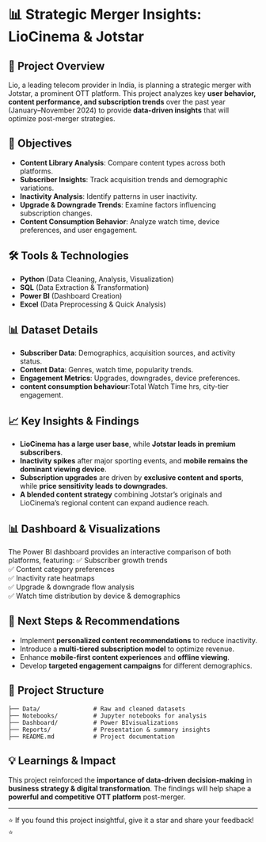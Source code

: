 # 📊 Strategic Merger Insights: LioCinema & Jotstar

## 📌 Project Overview
Lio, a leading telecom provider in India, is planning a strategic merger with Jotstar, a prominent OTT platform. This project analyzes key **user behavior, content performance, and subscription trends** over the past year (January–November 2024) to provide **data-driven insights** that will optimize post-merger strategies.

## 🎯 Objectives
- **Content Library Analysis**: Compare content types across both platforms.
- **Subscriber Insights**: Track acquisition trends and demographic variations.
- **Inactivity Analysis**: Identify patterns in user inactivity.
- **Upgrade & Downgrade Trends**: Examine factors influencing subscription changes.
- **Content Consumption Behavior**: Analyze watch time, device preferences, and user engagement.

## 🛠 Tools & Technologies
- **Python** (Data Cleaning, Analysis, Visualization)
- **SQL** (Data Extraction & Transformation)
- **Power BI** (Dashboard Creation)
- **Excel** (Data Preprocessing & Quick Analysis)

## 📊 Dataset Details
- **Subscriber Data**: Demographics, acquisition sources, and activity status.
- **Content Data**: Genres, watch time, popularity trends.
- **Engagement Metrics**: Upgrades, downgrades, device preferences.
- **content consumption  behaviour**:Total  Watch Time hrs, city-tier engagement.

## 📈 Key Insights & Findings
- **LioCinema has a large user base**, while **Jotstar leads in premium subscribers**.
- **Inactivity spikes** after major sporting events, and **mobile remains the dominant viewing device**.
- **Subscription upgrades** are driven by **exclusive content and sports**, while **price sensitivity leads to downgrades**.
- **A blended content strategy** combining Jotstar’s originals and LioCinema’s regional content can expand audience reach.

## 📊 Dashboard & Visualizations
The Power BI dashboard provides an interactive comparison of both platforms, featuring:
✅ Subscriber growth trends  
✅ Content category preferences  
✅ Inactivity rate heatmaps  
✅ Upgrade & downgrade flow analysis  
✅ Watch time distribution by device & demographics  

## 🚀 Next Steps & Recommendations
- Implement **personalized content recommendations** to reduce inactivity.
- Introduce a **multi-tiered subscription model** to optimize revenue.
- Enhance **mobile-first content experiences** and **offline viewing**.
- Develop **targeted engagement campaigns** for different demographics.

## 📂 Project Structure
```
├── Data/               # Raw and cleaned datasets
├── Notebooks/          # Jupyter notebooks for analysis
├── Dashboard/          # Power BIvisualizations
├── Reports/            # Presentation & summary insights
├── README.md           # Project documentation
```

## 💡 Learnings & Impact
This project reinforced the **importance of data-driven decision-making** in **business strategy & digital transformation**. The findings will help shape a **powerful and competitive OTT platform** post-merger.


---
⭐ If you found this project insightful, give it a star and share your feedback! ⭐


